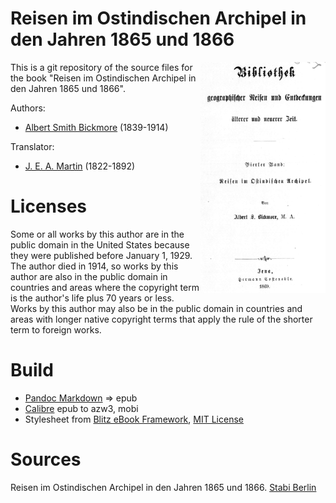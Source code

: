 # Reisen im Ostindischen Archipel in den Jahren 1865 und 1866

<img align="right" width="200"  src="https://github.com/kogo59/Reisen_im_Ostindischen_Archipel_in_den_Jahren_1865_und_1866/blob/main/images/cover.jpg">

This is a git repository of the source files for the book "Reisen im Ostindischen Archipel in den Jahren 1865 und 1866".

Authors:

* [Albert Smith Bickmore](https://en.wikipedia.org/wiki/Albert_S._Bickmore) (1839-1914)

Translator:

* [J. E. A. Martin](https://d-nb.info/gnd/120641747) (1822-1892)


# Licenses
Some or all works by this author are in the public domain in the United States
because they were published before January 1, 1929. The author died in 1914, so
works by this author are also in the public domain in countries and areas where
the copyright term is the author's life plus 70 years or less. Works by this
author may also be in the public domain in countries and areas with longer
native copyright terms that apply the rule of the shorter term to foreign works.

# Build
* [Pandoc Markdown](https://pandoc.org/MANUAL.html#pandocs-markdown) => epub
* [Calibre](https://calibre-ebook.com/) epub to azw3, mobi
* Stylesheet from [Blitz eBook Framework](https://friendsofepub.github.io/Blitz/), [MIT License](https://github.com/FriendsOfEpub/Blitz/blob/master/LICENSE)

# Sources
Reisen im Ostindischen Archipel in den Jahren 1865 und 1866. [Stabi Berlin](http://resolver.staatsbibliothek-berlin.de/SBB00006CDD00000000)


